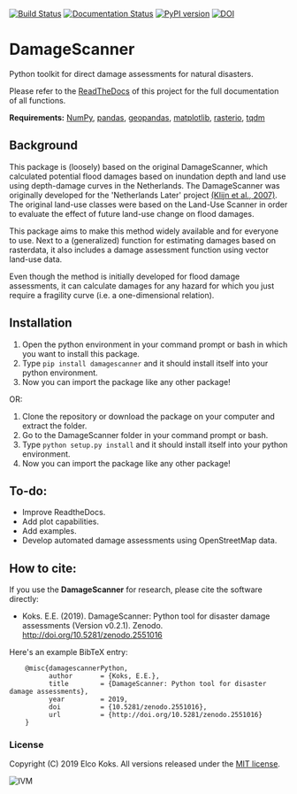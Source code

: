 [![Build Status](https://travis-ci.com/ElcoK/DamageScanner.svg?branch=master)](https://travis-ci.com/ElcoK/DamageScanner) [![Documentation Status](https://readthedocs.org/projects/damagescanner/badge/?version=latest)](https://damagescanner.readthedocs.io/en/latest/?badge=latest) [![PyPI version](https://badge.fury.io/py/damagescanner.svg)](https://badge.fury.io/py/damagescanner) [![DOI](https://zenodo.org/badge/DOI/10.5281/zenodo.2551016.svg)](https://doi.org/10.5281/zenodo.2551016) 


# DamageScanner
Python toolkit for direct damage assessments for natural disasters.

Please refer to the [ReadTheDocs](http://damagescanner.readthedocs.io/) of this project for the full documentation of all functions. 

**Requirements:** [NumPy](http://www.numpy.org/), [pandas](https://pandas.pydata.org/), [geopandas](http://geopandas.org/), [matplotlib](https://matplotlib.org/), [rasterio](https://github.com/mapbox/rasterio), [tqdm](https://github.com/tqdm/tqdm) 

## Background
This package is (loosely) based on the original DamageScanner, which calculated potential flood damages based on inundation depth and land use using depth-damage curves in the Netherlands. The DamageScanner was originally developed for the 'Netherlands Later' project [(Klijn et al., 2007)](https://www.rivm.nl/bibliotheek/digitaaldepot/WL_rapport_Overstromingsrisicos_Nederland.pdf).  The original land-use classes were based on the Land-Use Scanner in order to evaluate the effect of future land-use change on flood damages. 

This package aims to make this method widely available and for everyone to use. Next to a (generalized) function for estimating damages based on rasterdata, it also includes a damage assessment function using vector land-use data. 

Even though the method is initially developed for flood damage assessments, it can calculate damages for any hazard for which you just require a fragility curve (i.e. a one-dimensional relation). 

## Installation

1. Open the python environment in your command prompt or bash in which you want to install this package.
2. Type ``pip install damagescanner`` and it should install itself into your python environment.
3. Now you can import the package like any other package!

OR:

1. Clone the repository or download the package on your computer and extract the folder.
2. Go to the DamageScanner folder in your command prompt or bash.
3. Type ``python setup.py install`` and it should install itself into your python environment.
4. Now you can import the package like any other package!

## To-do:
* Improve ReadtheDocs.
* Add plot capabilities.
* Add examples.
* Develop automated damage assessments using OpenStreetMap data.

## How to cite:
If you use the **DamageScanner** for research, please cite the software directly:

* Koks. E.E. (2019). DamageScanner: Python tool for disaster damage assessments (Version v0.2.1). Zenodo. http://doi.org/10.5281/zenodo.2551016

Here's an example BibTeX entry:

        @misc{damagescannerPython,
              author       = {Koks, E.E.},
              title        = {DamageScanner: Python tool for disaster damage assessments},
              year         = 2019,
              doi          = {10.5281/zenodo.2551016},
              url          = {http://doi.org/10.5281/zenodo.2551016}
        }

### License
Copyright (C) 2019 Elco Koks. All versions released under the [MIT license](LICENSE).


![IVM](http://ivm.vu.nl/en/Images/IVM_logo_rgb2_tcm234-851594.svg)
